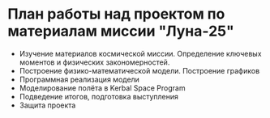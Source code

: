 # План работы над проектом по материалам миссии "Луна-25"
- Изучение материалов космической миссии. Определение ключевых моментов и физических закономерностей.
- Построение физико-математической модели. Построение графиков
- Программная реализация модели
- Моделирование полёта в Kerbal Space Program
- Подведение итогов, подготовка выступления
- Защита проекта
